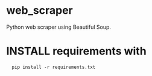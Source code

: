 # web_scraper
 Python web scraper using Beautiful Soup.
 
 # INSTALL requirements with 
      pip install -r requirements.txt

